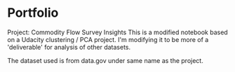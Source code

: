 # Portfolio

Project: Commodity Flow Survey Insights
This is a modified notebook based on a Udacity clustering / PCA project. I'm modifying it to be more of a 'deliverable' for analysis of other datasets.

The dataset used is from data.gov under same name as the project.